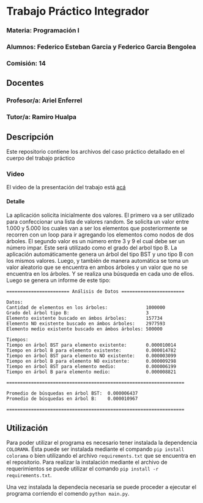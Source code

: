 # Trabajo Práctico Integrador
### Materia: Programación I
### Alumnos: Federico Esteban Garcia y Federico Garcia Bengolea
### Comisión: 14

## Docentes
### Profesor/a: Ariel Enferrel
### Tutor/a: Ramiro Hualpa

## Descripción
Este repositorio contiene los archivos del caso práctico detallado en el cuerpo del trabajo práctico

### Video
El video de la presentación del trabajo está [acá](https://youtu.be/PvEdPdeDvNg)

#### Detalle
La aplicación solicita inicialmente dos valores. El primero va a ser utilizado para confeccionar una lista de valores random. Se solicita un valor entre 1.000 y 5.000 los cuales van a ser los elementos que posteriormente se recorren con un loop para ir agregando los elementos como nodos de dos árboles.
El segundo valor es un número entre 3 y 9 el cual debe ser un número impar. Este será utilizado como el grado del arbol tipo B.
La aplicación automáticamente genera un árbol del tipo BST y uno tipo B con los mismos valores. Luego, y también de manera automática se toma un valor aleatorio que se encuentra en ambos árboles y un valor que no se encuentra en los árboles. Y se realiza una búsqueda en cada uno de ellos.
Luego se genera un informe de este tipo:
```
======================= Análisis de Datos =======================

Datos:
Cantidad de elementos en los árboles:              1000000
Grado del árbol tipo B:                            3
Elemento existente buscado en ámbos árboles:       157734
Elemento NO existente buscado en ámbos árboles:    2977593
Elemento medio existente buscado en ámbos árboles: 500000

Tiempos:
Tiempo en árbol BST para elemento existente:       0.000010014
Tiempo en árbol B para elemento existente:         0.000014782
Tiempo en árbol BST para elemento NO existente:    0.000003099
Tiempo en árbol B para elemento NO existente:      0.000009298
Tiempo en árbol BST para elemento medio:           0.000006199
Tiempo en árbol B para elemento medio:             0.000008821

=================================================================

Promedio de búsquedas en árbol BST:  0.000006437
Promedio de búsquedas en árbol B:    0.000010967

=================================================================
```

## Utilización
Para poder utilizar el programa es necesario tener instalada la dependencia `COLORAMA`. Ésta puede ser instalada mediante el compando `pip install colorama` o bien utilizando el archivo `requirements.txt` que se encuentra en el repositorio. Para realizar la instalación mediante el archivo de requerimientos se puede utilizar el comando `pip install -r requirements.txt`.

Una vez instalada la dependecia necesaria se puede proceder a ejecutar el programa corriendo el comendo `python main.py`.